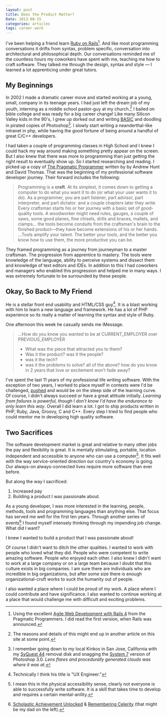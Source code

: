 ```yaml
---
layout: post
title: Does the Product Matter?
Date: 2013-08-15
categories: articles
tags: career work
---
```


I've been helping a friend learn [Ruby on Rails](http://rubyonrails.org/)[^1]. And like most programming conversations it drifts from syntax, problem specific, conversation into architectural and philosophical depth. Our conversations reminded me of the countless hours my coworkers have spent with me, teaching me how to craft software. They talked me through the design, syntax and style &mdash; I learned a lot apprenticing under great tutors.

## My Beginnings

In 2002 I made a dramatic career move and started working at a young, small, company in its teenage years. I had just left the dream job of my youth, interning as a middle school pastor-guy at my church.[^2] I bailed on bible college and was ready for a big career change! Like many Silicon Valley kids in the 90's, I grew up dorked out and writing [BASIC](http://en.wikipedia.org/wiki/BASIC) and doodling in pirated copies of Photoshop[^3]. I slowly start writing a neanderthal-like intranet in php, while having the good fortune of being around a handful of great C/C++ developers. 

I had taken a couple of programming classes in High School and I knew I could hack my way around making something pretty appear on the screen. But I also knew that there was more to programming than just getting the right result to eventually show up. So I started researching and reading. I picked up a copy of [The Pragmatic Programmer](http://pragprog.com/book/tpp/the-pragmatic-programmer) written by by Andrew Hunt and David Thomas. That was the beginning of my professional software developer journey. Their forward includes the following:

> Programming is a **craft**. At its simplest, it comes down to getting a computer to do what you want it to do (or what your user wants it to do). As a programmer, you are part listener, part advisor, part interpreter, and part dictator.
and a couple chapters later they write
> Every craftsman starts his or her journey with a basic set of good-quality tools. A woodworker might need rules, gauges, a couple of saws, some good planes, fine chisels, drills and braces, mallets, and clamps... the tools become conduits from the craftsman's brain to the finished product—they have become extensions of his or her hands. ...Tools amplify your talent. The better your tools, and the better you know how to use them, the more productive you can be. 

They framed programming as a journey from journeyman to a master craftsman. The progression from apprentice to mastery. The tools were knowledge of the language, ability to perceive systems and dissect them and knowledge of text editors and IDEs. In addition to this I had coworkers and managers who enabled this progression and helped me in many ways. I was extremely fortunate to be surrounded by these people. 

## Okay, So Back to My Friend

He is a stellar front end usability and HTML/CSS guy[^4]. It is a blast working with him to learn a new language and framework. He has a lot of PHP experience so its really a matter of learning the syntax and style of Ruby. 

One afternoon this week he casually sends me iMessage.

> ...How do you know you wanted to be at CURRENT_EMPLOYER over PREVIOUS_EMPLOYER 
> * What was the piece that attracted you to them? 
> * Was it the product? was it the people? 
> * was it the tech? 
> * was it the problems to solve? all of the above? 
> how do you know in 2 years that love or excitement won’t fade away?

I've spent the last 11 years of my professional life writing software. With the exception of two years, I worked  to place myself in contexts were I'd be challenged, [pushed](articles/2013/06/04/Coaching/) and would be on the steep side of the learning curve. Of course, I didn't always succeed or have a great attitude initially. *Learning from failures is powerful, though I don't know I'd have the endurance to only learn this way*. Overall I did learn a lot. I got to ship products written in PHP, Ruby, Java, Groovy, C and C++. Every step I tried to find people who could mentor me in developing high quality software.

## Two Sacrifices

The software development market is great and relative to many other jobs the pay and flexibility is great. It is mentally stimulating, portable, location independent and accessible to anyone who can use a computer[^5]. It fits well with the way service-oriented direction our country's economy is going. Our always-on always-connected lives require more software than ever before.

But along the way I sacrificed:

1. Increased pay
2. Building a product I was passionate about.

As a young developer, I was more interested in the learning, people, methods, tools and programming languages than anything else. That focus has served me well for the first ten years. Through another series of events[^6] I found myself intensely thinking through my impending job change. What did I want?

<div class="super-highlight"> 
<p>I knew I wanted to build a product that I was passionate about!</p>
</div>

Of course I didn't want to ditch the other qualities. I wanted to work with people who loved what they did. People who were competent to write amazing software. People who enjoyed each other. I also knew I didn't want to work at a large company or on a large team because I doubt that this culture exists in big companies. I am sure there are individuals who are incredible in big organizations, but after some size there is enough organizational-cruft works to suck the humanity out of people.

I also wanted a place where I could be proud of my work. A place where I could contribute and have significance. I also wanted to continue working at a place that would challenge me with difficult and exciting problems.

[^1]: Using the excellent [Agile Web Development with Rails 4](http://pragprog.com/book/rails4/agile-web-development-with-rails-4) from the Pragmatic Programmers. I did read the first version, when Rails was announced.

[^2]: The reasons and details of this might end up in another article on this site at some point.

[^3]: I remember going down to my local Kinkos in San Jose, California with my [SyQuest 44](http://en.wikipedia.org/wiki/SyQuest_Technology) removal disk and snagging the [System 7](http://en.wikipedia.org/wiki/System_7) version of Photoshop 3.0. *Lens flares and procedurally generated clouds was where it was at*.

[^4]: Technically I think his title is "UX Engineer."

[^5]: I mean this in the physical accessibility sense, clearly not everyone is able to successfully write software. It is a skill that takes time to develop and requires a certain mental-anility.

[^6]: [Scholastic Achievement Unlocked](https://twitter.com/banderson623/status/357586362712592388) &amp; [Remembering Celerity](http://rememberingcelerity.com) (that might be my dad on the left).